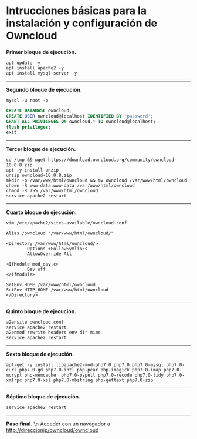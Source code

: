 # Intrucciones básicas para la instalación y configuración de Owncloud

**Primer bloque de ejecución.**
```shell
apt update -y
apt install apache2 -y
apt install mysql-server -y
```

***

**Segundo bloque de ejecución.**
```shell
mysql -u root -p
```
```sql
CREATE DATABASE owncloud;
CREATE USER owncloud@localhost IDENTIFIED BY 'password';
GRANT ALL PRIVILEGES ON owncloud.* TO owncloud@localhost;
flush privileges;
exit
```

***

**Tercer bloque de ejecución.**
```shell
cd /tmp && wget https://download.owncloud.org/community/owncloud-10.0.8.zip 
apt -y install unzip
unzip owncloud-10.0.8.zip
mkdir -p /var/www/html/owncloud && mv owncloud /var/www/html/owncloud
chown -R www-data:www-data /var/www/html/owncloud
chmod -R 755 /var/www/html/owncloud
service apache2 restart
```

***

**Cuarto bloque de ejecución.**
```shell
vim /etc/apache2/sites-available/owncloud.conf
```

```vim
Alias /owncloud "/var/www/html/owncloud/"

<Directory /var/www/html/owncloud/>
        Options +FollowSymlinks
        AllowOverride All

<IfModule mod_dav.c>
        Dav off
</IfModule>

SetEnv HOME /var/www/html/owncloud
SetEnv HTTP_HOME /var/www/html/owncloud
</Directory>
```

***

**Quinto bloque de ejecución.**
```shell
a2ensite owncloud.conf
service apache2 restart
a2enmod rewrite headers env dir mime
service apache2 restart
```

***

**Sexto bloque de ejecución.**
```shell
apt-get -y install libapache2-mod-php7.0 php7.0 php7.0-mysql php7.0-curl php7.0-gd php7.0-intl php-pear php-imagick php7.0-imap php7.0-mcrypt php-memcache  php7.0-pspell php7.0-recode php7.0-tidy php7.0-xmlrpc php7.0-xsl php7.0-mbstring php-gettext php7.0-zip
```

***

**Séptimo bloque de ejecución.**
```shell
service apache2 restart
```

***

**Paso final.** \n
Acceder con un navegador a [http://direccionip/owncloud/owncloud](http://direccionip/owncloud/owncloud)

